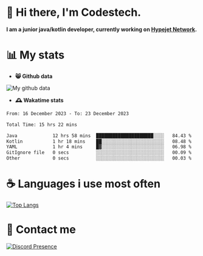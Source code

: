 # 👋 Hi there, I'm Codestech.
**I am a junior java/kotlin developer, currently working on [Hypejet Network](https://github.com/Hypejet).**

# 📊 My stats
- **😸 Github data**

![My github data](https://github-readme-stats.vercel.app/api?username=Codestech1&count_private=true&include_all_commits=true&theme=codeSTACKr)

- **🕰️ Wakatime stats**
<!--START_SECTION:waka-->

```txt
From: 16 December 2023 - To: 23 December 2023

Total Time: 15 hrs 22 mins

Java             12 hrs 58 mins  █████████████████████░░░░   84.43 %
Kotlin           1 hr 18 mins    ██░░░░░░░░░░░░░░░░░░░░░░░   08.48 %
YAML             1 hr 4 mins     █▓░░░░░░░░░░░░░░░░░░░░░░░   06.98 %
GitIgnore file   0 secs          ░░░░░░░░░░░░░░░░░░░░░░░░░   00.09 %
Other            0 secs          ░░░░░░░░░░░░░░░░░░░░░░░░░   00.03 %
```

<!--END_SECTION:waka-->

# ☕ Languages i use most often
[![Top Langs](https://github-readme-stats.vercel.app/api/top-langs/?username=Codestech1&layout=compact&langs_count=8&exclude_repo=window5000.github.io&theme=codeSTACKr)](https://github.com/anuraghazra/github-readme-stats)

# 💬 Contact me
[![Discord Presence](https://lanyard.cnrad.dev/api/650718742157852740)](https://discord.com/users/650718742157852740)
</br>
